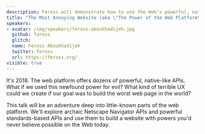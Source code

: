 ```yaml
---
description: Feross will demonstrate how to use the Web's powerful, native-like APIs to create the worst, most evil web page in the world.
title: "The Most Annoying Website (aka \"The Power of the Web Platform\")"
speakers:
- avatar: /img/speakers/feross-aboukhadijeh.jpg
  github: feross
  glitch:
  name: Feross Aboukhadijeh
  twitter: feross
  url: https://feross.org/
visible: true
---
```


It's 2018. The web platform offers dozens of powerful, native-like APIs. What if we used this newfound power for evil? What kind of terrible UX could we create if our goal was to build the worst web page in the world?

This talk will be an adventure deep into little-known parts of the web platform. We'll explore archaic Netscape Navigator APIs and powerful standards-based APIs and use them to build a website with powers you'd never believe possible on the Web today.
